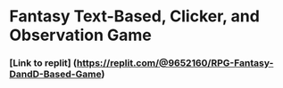 #  Fantasy Text-Based, Clicker, and Observation Game 
### [Link to replit] (https://replit.com/@9652160/RPG-Fantasy-DandD-Based-Game)
